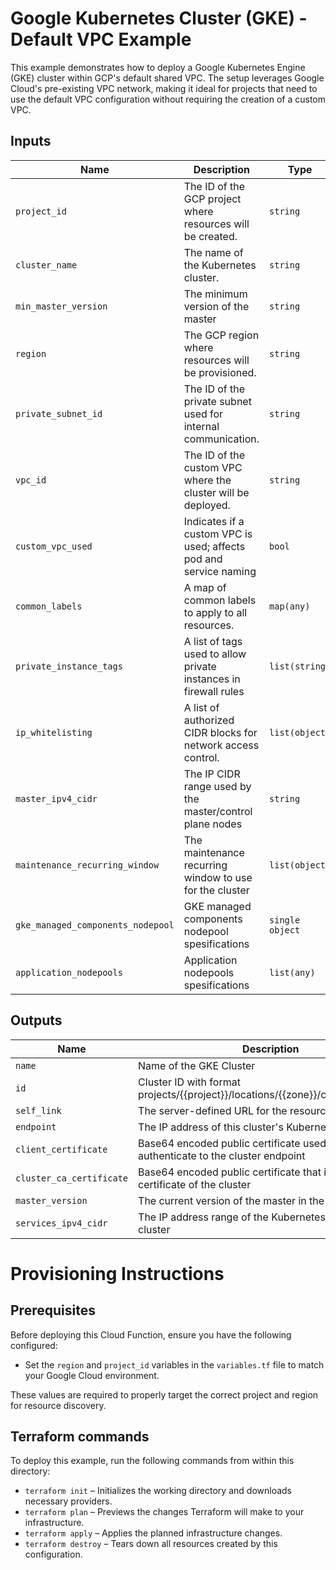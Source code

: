 
# Google Kubernetes Cluster (GKE) - Default VPC Example

This example demonstrates how to deploy a Google Kubernetes Engine (GKE) cluster within GCP's default shared VPC. The setup leverages Google Cloud's pre-existing VPC network, making it ideal for projects that need to use the default VPC configuration without requiring the creation of a custom VPC.

## Inputs


| Name                              | Description                                                       | Type           | Required |
|-----------------------------------|-------------------------------------------------------------------|----------------|----------|
| `project_id`                      | The ID of the GCP project where resources will be created.        | `string`       | Yes      |
| `cluster_name`                    | The name of the Kubernetes cluster.                               | `string`       | Yes      |
| `min_master_version`              | The minimum version of the master                                 | `string`       | Optional |
| `region`                          | The GCP region where resources will be provisioned.               | `string`       | Yes      |
| `private_subnet_id`               | The ID of the private subnet used for internal communication.     | `string`       | Yes      |
| `vpc_id`                          | The ID of the custom VPC where the cluster will be deployed.      | `string`       | Yes      |
| `custom_vpc_used`                 | Indicates if a custom VPC is used; affects pod and service naming | `bool`         | Optional |
| `common_labels`                   | A map of common labels to apply to all resources.                 | `map(any)`     | Optional |
| `private_instance_tags`           | A list of tags used to allow private instances in firewall rules  | `list(string)` | Optional |
| `ip_whitelisting`                 | A list of authorized CIDR blocks for network access control.      | `list(object)` | Optional |
| `master_ipv4_cidr`                | The IP CIDR range used by the master/control plane nodes          | `string`       | Optional |
| `maintenance_recurring_window`    | The maintenance recurring window to use for the cluster           | `list(object)` | Optional |
| `gke_managed_components_nodepool` | GKE managed components nodepool spesifications                    | `single object`| Yes      |
| `application_nodepools`           | Application nodepools spesifications                              | `list(any)`    | Optional |


## Outputs

| Name                     | Description                                                                               | 
|--------------------------|-------------------------------------------------------------------------------------------|
| `name`                   | Name of the GKE Cluster                                                                   | 
| `id`                     | Cluster ID with format projects/{{project}}/locations/{{zone}}/clusters/{{name}}          | 
| `self_link`              | The server-defined URL for the resource                                                   | 
| `endpoint`               | The IP address of this cluster's Kubernetes master                                        | 
| `client_certificate`     | Base64 encoded public certificate used by clients to authenticate to the cluster endpoint | 
| `cluster_ca_certificate` | Base64 encoded public certificate that is the root certificate of the cluster             | 
| `master_version`         | The current version of the master in the cluster                                          |
| `services_ipv4_cidr`     | The IP address range of the Kubernetes services in this cluster                           |


# Provisioning Instructions

## Prerequisites
Before deploying this Cloud Function, ensure you have the following configured:

 - Set the `region` and `project_id` variables in the `variables.tf` file to match your Google Cloud environment.

These values are required to properly target the correct project and region for resource discovery.

## Terraform commands
To deploy this example, run the following commands from within this directory:
- `terraform init` – Initializes the working directory and downloads necessary providers.
- `terraform plan` – Previews the changes Terraform will make to your infrastructure.
- `terraform apply` – Applies the planned infrastructure changes.
- `terraform destroy` – Tears down all resources created by this configuration.